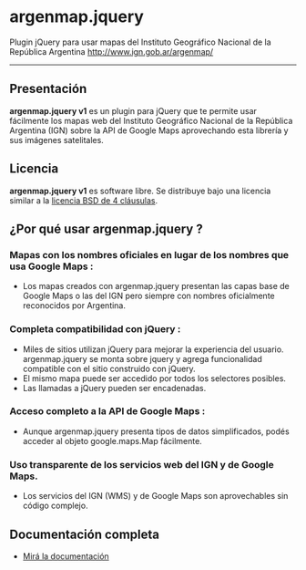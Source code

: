 # argenmap.jquery
Plugin jQuery para usar mapas del Instituto Geográfico Nacional de la República Argentina http://www.ign.gob.ar/argenmap/

* * *

Presentación
------------

**argenmap.jquery v1** es un plugin para jQuery que te permite usar fácilmente los mapas web del Instituto Geográfico Nacional
de la República Argentina (IGN) sobre la API de Google Maps aprovechando esta librería y sus imágenes satelitales.

Licencia
------------
**argenmap.jquery v1** es software libre. Se distribuye bajo una licencia similar a la [licencia BSD de 4 cláusulas](http://es.wikipedia.org/wiki/Licencia_BSD#Licencia_BSD_original_.28de_4_cl.C3.A1usulas.29]).

¿Por qué usar argenmap.jquery ?
-----------------

### Mapas con los nombres oficiales en lugar de los nombres que usa Google Maps : 
 - Los mapas creados con argenmap.jquery presentan las capas base de Google Maps o las del IGN pero siempre con nombres oficialmente reconocidos por Argentina.

### Completa compatibilidad con jQuery : 
 - Miles de sitios utilizan jQuery para mejorar la experiencia del usuario. argenmap.jquery se monta sobre jquery y agrega funcionalidad compatible con el sitio construido con jQuery.
 - El mismo mapa puede ser accedido por todos los selectores posibles.
 - Las llamadas a jQuery pueden ser encadenadas.

### Acceso completo a la API de Google Maps :
 - Aunque argenmap.jquery presenta tipos de datos simplificados, podés acceder al objeto google.maps.Map fácilmente.

### Uso transparente de los servicios web del IGN y de Google Maps.
 - Los servicios del IGN (WMS) y de Google Maps son aprovechables sin código complejo.
 

Documentación completa
-----------------

 - [Mirá la documentación](http://www.ign.gob.ar/argenmap/argenmap.jquery/docs)
